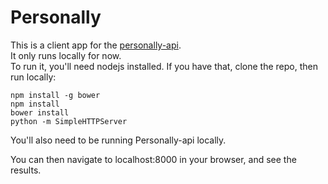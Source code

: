 # Personally

This is a client app for the [personally-api](https://github.com/fif4evr/personally-api).  
It only runs locally for now.  
To run it, you'll need nodejs installed.  If you have that, clone the repo, then run locally:

```
npm install -g bower
npm install
bower install
python -m SimpleHTTPServer
```

You'll also need to be running Personally-api locally.

You can then navigate to localhost:8000 in your browser, and see the results.
